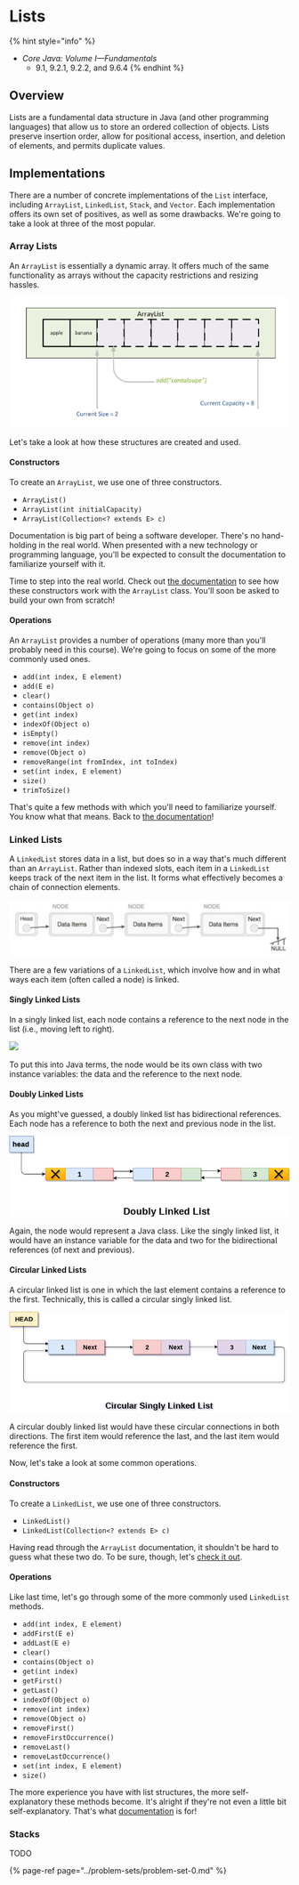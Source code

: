 # Lists

{% hint style="info" %}
* _Core Java: Volume I—Fundamentals_
  * 9.1, 9.2.1, 9.2.2, and 9.6.4
{% endhint %}

## Overview

Lists are a fundamental data structure in Java \(and other programming languages\) that allow us to store an ordered collection of objects. Lists preserve insertion order, allow for positional access, insertion, and deletion of elements, and permits duplicate values.

## Implementations

There are a number of concrete implementations of the `List` interface, including `ArrayList`, `LinkedList`, `Stack`, and `Vector`. Each implementation offers its own set of positives, as well as some drawbacks. We're going to take a look at three of the most popular.

### Array Lists

An `ArrayList` is essentially a dynamic array. It offers much of the same functionality as arrays without the capacity restrictions and resizing hassles.

![](../.gitbook/assets/arraylist.png)

Let's take a look at how these structures are created and used.

#### Constructors

To create an `ArrayList`, we use one of three constructors.

* `ArrayList()`
* `ArrayList(int initialCapacity)`
* `ArrayList(Collection<? extends E> c)`

Documentation is big part of being a software developer. There's no hand-holding in the real world. When presented with a new technology or programming language, you'll be expected to consult the documentation to familiarize yourself with it.

Time to step into the real world. Check out [the documentation](https://docs.oracle.com/en/java/javase/11/docs/api/java.base/java/util/ArrayList.html) to see how these constructors work with the `ArrayList` class. You'll soon be asked to build your own from scratch!

#### Operations

An `ArrayList` provides a number of operations \(many more than you'll probably need in this course\). We're going to focus on some of the more commonly used ones.

* `add(int index, E element)`
* `add(E e)`
* `clear()`
* `contains(Object o)`
* `get(int index)`
* `indexOf(Object o)`
* `isEmpty()`
* `remove(int index)`
* `remove(Object o)`
* `removeRange(int fromIndex, int toIndex)`
* `set(int index, E element)`
* `size()`
* `trimToSize()`

That's quite a few methods with which you'll need to familiarize yourself. You know what that means. Back to [the documentation](https://docs.oracle.com/en/java/javase/11/docs/api/java.base/java/util/ArrayList.html)!

### Linked Lists

A `LinkedList` stores data in a list, but does so in a way that's much different than an `ArrayList`. Rather than indexed slots, each item in a `LinkedList` keeps track of the next item in the list. It forms what effectively becomes a chain of connection elements.

![](../.gitbook/assets/linkedlist.png)

There are a few variations of a `LinkedList`, which involve how and in what ways each item \(often called a node\) is linked.

#### Singly Linked Lists

In a singly linked list, each node contains a reference to the next node in the list \(i.e., moving left to right\).

![](../.gitbook/assets/singly-linked-list.png)

To put this into Java terms, the node would be its own class with two instance variables: the data and the reference to the next node.

#### Doubly Linked Lists

As you might've guessed, a doubly linked list has bidirectional references. Each node has a reference to both the next and previous node in the list.

![](../.gitbook/assets/doubly-linked-list.png)

Again, the node would represent a Java class. Like the singly linked list, it would have an instance variable for the data and two for the bidirectional references \(of next and previous\).

#### Circular Linked Lists

A circular linked list is one in which the last element contains a reference to the first. Technically, this is called a circular singly linked list.

![](../.gitbook/assets/circular-linked-list.png)

A circular doubly linked list would have these circular connections in both directions. The first item would reference the last, and the last item would reference the first.

Now, let's take a look at some common operations.

#### Constructors

To create a `LinkedList`, we use one of three constructors.

* `LinkedList()`
* `LinkedList(Collection<? extends E> c)`

Having read through the `ArrayList` documentation, it shouldn't be hard to guess what these two do. To be sure, though, let's [check it out](https://docs.oracle.com/en/java/javase/11/docs/api/java.base/java/util/LinkedList.html).

#### Operations

Like last time, let's go through some of the more commonly used `LinkedList` methods.

* `add(int index, E element)`
* `addFirst(E e)`
* `addLast(E e)`
* `clear()`
* `contains(Object o)`
* `get(int index)`
* `getFirst()`
* `getLast()`
* `indexOf(Object o)`
* `remove(int index)`
* `remove(Object o)`
* `removeFirst()`
* `removeFirstOccurrence()`
* `removeLast()`
* `removeLastOccurrence()`
* `set(int index, E element)`
* `size()`

The more experience you have with list structures, the more self-explanatory these methods become. It's alright if they're not even a little bit self-explanatory. That's what [documentation](https://docs.oracle.com/en/java/javase/11/docs/api/java.base/java/util/LinkedList.html) is for!

### Stacks

TODO

{% page-ref page="../problem-sets/problem-set-0.md" %}

